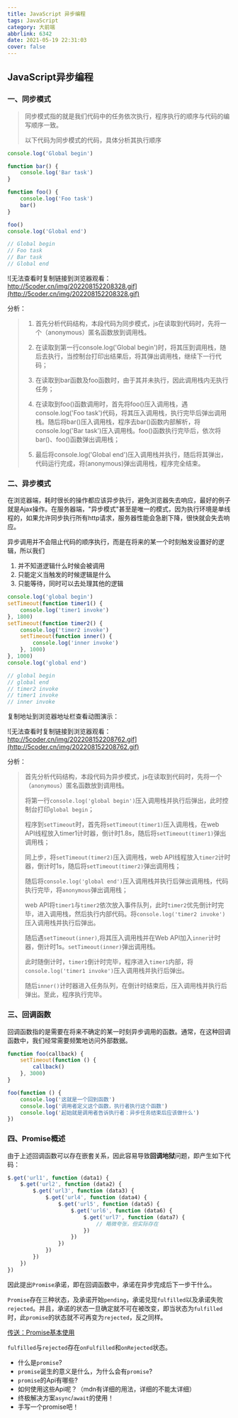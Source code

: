 ```yaml
---
title: JavaScript 异步编程
tags: JavaScript
category: 大前端
abbrlink: 6342
date: 2021-05-19 22:31:03
cover: false
---
```


## JavaScript异步编程

### 一、同步模式

> 同步模式指的就是我们代码中的任务依次执行，程序执行的顺序与代码的编写顺序一致。
>
> 以下代码为同步模式的代码，具体分析其执行顺序

```js
console.log('Global begin')

function bar() {
    console.log('Bar task')
}

function foo() {
    console.log('Foo task')
    bar()
}

foo()
console.log('Global end')

// Global begin
// Foo task
// Bar task
// Global end
```

![无法查看时复制链接到浏览器观看：http://5coder.cn/img/202208152208328.gif](http://5coder.cn/img/202208152208328.gif)

分析：

> 1. 首先分析代码结构，本段代码为同步模式，js在读取到代码时，先将一个（anonymous）匿名函数放到调用栈。
>
> 2. 在读取到第一行console.log('Global begin')时，将其压到调用栈，随后去执行，当控制台打印出结果后，将其弹出调用栈，继续下一行代码；
>
> 3. 在读取到bar函数及foo函数时，由于其并未执行，因此调用栈内无执行任务；
> 4. 在读取到foo()函数调用时，首先将foo()压入调用栈，遇console.log('Foo task')代码，将其压入调用栈，执行完毕后弹出调用栈。随后将bar()压入调用栈，程序去bar()函数内部解析，将console.log('Bar task')压入调用栈。foo()函数执行完毕后，依次将bar()、foo()函数弹出调用栈；
> 5. 最后将console.log('Global end')压入调用栈并执行，随后将其弹出，代码运行完成，将(anonymous)弹出调用栈，程序完全结束。

### 二、异步模式

在浏览器端，耗时很长的操作都应该异步执行，避免浏览器失去响应，最好的例子就是Ajax操作。在服务器端，"异步模式"甚至是唯一的模式，因为执行环境是单线程的，如果允许同步执行所有http请求，服务器性能会急剧下降，很快就会失去响应。

异步调用并不会阻止代码的顺序执行，而是在将来的某一个时刻触发设置好的逻辑，所以我们

1. 并不知道逻辑什么时候会被调用
2. 只能定义当触发的时候逻辑是什么
3. 只能等待，同时可以去处理其他的逻辑

```js
console.log('global begin')
setTimeout(function timer1() {
    console.log('timer1 invoke')
}, 1800)
setTimeout(function timer2() {
    console.log('timer2 invoke')
    setTimeout(function inner() {
        console.log('inner invoke')
    }, 1000)
}, 1000)
console.log('global end')

// global begin
// global end
// timer2 invoke
// timer1 invoke
// inner invoke
```

复制地址到浏览器地址栏查看动图演示：

![无法查看时复制链接到浏览器观看：http://5coder.cn/img/202208152208762.gif](http://5coder.cn/img/202208152208762.gif)

分析：

> 首先分析代码结构，本段代码为异步模式，js在读取到代码时，先将一个（`anonymous`）匿名函数放到调用栈。
>
> 将第一行`console.log('global begin')`压入调用栈并执行后弹出，此时控制台打印`global begin`；
>
> 程序到`setTimeout`时，首先将`setTimeout(timer1)`压入调用栈，在web API线程放入timer1计时器，倒计时1.8s，随后将`setTimeout(timer1)`弹出调用栈；
>
> 同上步，将`setTimeout(timer2)`压入调用栈，web API线程放入`timer2`计时器，倒计时1s，随后将`setTimeout(timer2)`弹出调用栈；
>
> 随后将`console.log('global end')`压入调用栈并执行后弹出调用栈，代码执行完毕，将`anonymous`弹出调用栈；
>
> web API将`timer1`与`timer2`依次放入事件队列，此时`timer2`优先倒计时完毕，进入调用栈，然后执行内部代码。将`console.log('timer2 invoke')`压入调用栈并执行后弹出。
>
> 随后遇`setTimeout(inner)`,将其压入调用栈并在Web API加入`inner`计时器，倒计时1s。`setTimeout(inner)`弹出调用栈。
>
> 此时随倒计时，`timer1`倒计时完毕，程序进入`timer1`内部，将`console.log('timer1 invoke')`压入调用栈并执行后弹出。
>
> 随后`inner()`计时器进入任务队列，在倒计时结束后，压入调用栈并执行后弹出。至此，程序执行完毕。

### 三、回调函数

回调函数指的是需要在将来不确定的某一时刻异步调用的函数。通常，在这种回调函数中，我们经常需要频繁地访问外部数据。

```js
function foo(callback) {
    setTimeout(function () {
        callback()
    }, 3000)
}

foo(function () {
    console.log('这就是一个回到函数')
    console.log('调用者定义这个函数，执行者执行这个函数')
    console.log('起始就是调用者告诉执行者：异步任务结束后应该做什么')
})
```

### 四、Promise概述

由于上述回调函数可以存在嵌套关系，因此容易导致**回调地狱**问题，即产生如下代码：

```js
$.get('url1', function (data1) {
    $.get('url2', function (data2) {
        $.get('url3', function (data3) {
            $.get('url4', function (data4) {
                $.get('url5', function (data5) {
                    $.get('url6', function (data6) {
                        $.get('url7', function (data7) {
                            // 略微夸张，但实际存在
                        })
                    })
                })
            })
        })
    })
})
```

因此提出`Promise`承诺，即在回调函数中，承诺在异步完成后下一步干什么。

`Promise`存在三种状态，及承诺开始`pending`，承诺兑现`fulfilled`以及承诺失败`rejected`。并且，承诺的状态一旦确定就不可在被改变，即当状态为`fulfilled`时，此`promise`的状态就不可再变为`rejected`，反之同样。

[传送：Promise基本使用](http://5coder.cn/2021/0519741.html)

`fulfilled`与`rejected`存在`onFulfilled`和`onRejected`状态。

- 什么是`promise`?
- `promise`诞生的意义是什么，为什么会有`promise`?
- `promise`的Api有哪些?
- 如何使用这些Api呢？（mdn有详细的用法，详细的不能太详细）
- 终极解决方案`async`/`await`的使用！
- 手写一个promise吧！